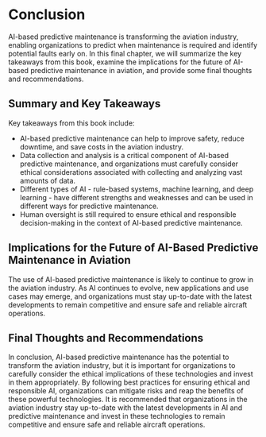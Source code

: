 Conclusion
======================

AI-based predictive maintenance is transforming the aviation industry, enabling organizations to predict when maintenance is required and identify potential faults early on. In this final chapter, we will summarize the key takeaways from this book, examine the implications for the future of AI-based predictive maintenance in aviation, and provide some final thoughts and recommendations.

Summary and Key Takeaways
-------------------------

Key takeaways from this book include:

* AI-based predictive maintenance can help to improve safety, reduce downtime, and save costs in the aviation industry.
* Data collection and analysis is a critical component of AI-based predictive maintenance, and organizations must carefully consider ethical considerations associated with collecting and analyzing vast amounts of data.
* Different types of AI - rule-based systems, machine learning, and deep learning - have different strengths and weaknesses and can be used in different ways for predictive maintenance.
* Human oversight is still required to ensure ethical and responsible decision-making in the context of AI-based predictive maintenance.

Implications for the Future of AI-Based Predictive Maintenance in Aviation
--------------------------------------------------------------------------

The use of AI-based predictive maintenance is likely to continue to grow in the aviation industry. As AI continues to evolve, new applications and use cases may emerge, and organizations must stay up-to-date with the latest developments to remain competitive and ensure safe and reliable aircraft operations.

Final Thoughts and Recommendations
----------------------------------

In conclusion, AI-based predictive maintenance has the potential to transform the aviation industry, but it is important for organizations to carefully consider the ethical implications of these technologies and invest in them appropriately. By following best practices for ensuring ethical and responsible AI, organizations can mitigate risks and reap the benefits of these powerful technologies. It is recommended that organizations in the aviation industry stay up-to-date with the latest developments in AI and predictive maintenance and invest in these technologies to remain competitive and ensure safe and reliable aircraft operations.
